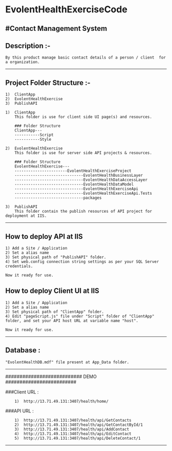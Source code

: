 # EvolentHealthExerciseCode

#Contact Management System
--------------------------------------------------------------------
## Description :-

	By this product manage basic contact details of a person / client  for a organization. 

----------------------------------------------------------------------------------------------------	
## Project Folder Structure :-

	1)	ClientApp
	2)	EvolentHealthExercise
	3)	PublishAPI
	
	1)	ClientApp
		This folder is use for client side UI page(s) and resources. 
		
		### Folder Structure
		ClientApp---
		-----------Script
		-----------Style
	
	2)	EvolentHealthExercise
		This folder is use for server side API projects & resources. 
		
		### Folder Structure
		EvolentHealthExercise---
		-----------------------EvolentHealthExerciseProject
		------------------------------EvolentHealthBusinessLayer
		------------------------------EvolentHealthDataAccessLayer
		------------------------------EvolentHealthDataModel
		------------------------------EvolentHealthExerciseApi
		------------------------------EvolentHealthExerciseApi.Tests
		------------------------------packages
		
	3)	PublishAPI
		This folder contain the publish resources of API project for deployment at IIS.
		
-----------------------------------------------------------------------------------------------------
## How to deploy API at IIS 

	1) Add a Site / Application 
	2) Set a alias name
	3) Set physical path of "PublishAPI" folder.
	4) Set web.config connection string settings as per your SQL Server credentials.
	
	Now it ready for use.

## How to deploy Client UI at IIS

	1) Add a Site / Application 
	2) Set a alias name
	3) Set physical path of "ClientApp" folder. 
	4) Edit "pageScript.js" file under "Script" folder of "ClientApp" folder, and set your API host URL at variable name "host".
	
	Now it ready for use.
	
------------------------------------------------------------------------------------------------------
## Database :
	
	"EvolentHealthDB.mdf" file present at App_Data folder. 
	
------------------------------------------------------------------------------------------------------

########################### DEMO #########################

###Client URL : 

		1)	http://13.71.49.131:3407/health/home/




###API URL : 

		1)	http://13.71.49.131:3407/health/api/GetContacts  
		2)	http://13.71.49.131:3407/health/api/GetContactById/1
		3)	http://13.71.49.131:3407/health/api/AddContact
		4)	http://13.71.49.131:3407/health/api/EditContact
		5)	http://13.71.49.131:3407/health/api/DeleteContact/1


		
---------------------------------------------------------------------------------------------------------


















		